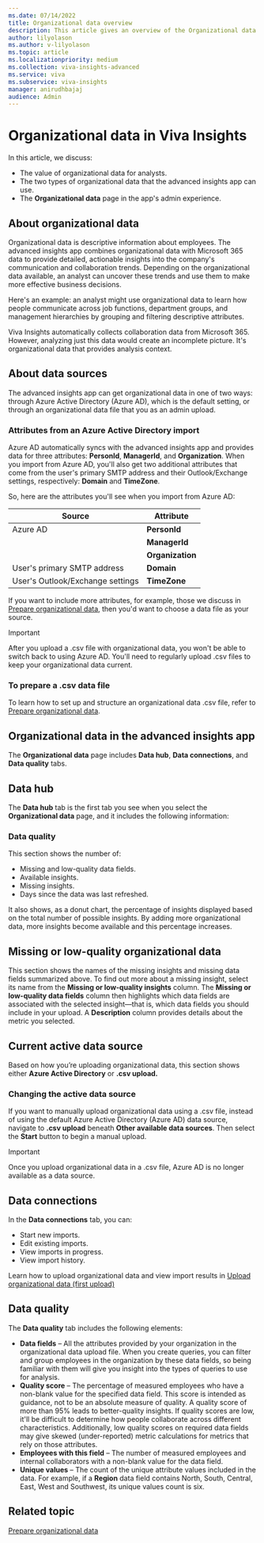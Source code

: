 ```yaml
---
ms.date: 07/14/2022
title: Organizational data overview
description: This article gives an overview of the Organizational data page in the Microsoft Viva Insights advanced insights app. 
author: lilyolason
ms.author: v-lilyolason
ms.topic: article
ms.localizationpriority: medium
ms.collection: viva-insights-advanced
ms.service: viva 
ms.subservice: viva-insights
manager: anirudhbajaj
audience: Admin
---
```


# Organizational data in Viva Insights

In this article, we discuss:

* The value of organizational data for analysts.
* The two types of organizational data that the advanced insights app can use.
* The **Organizational data** page in the app's admin experience.

## About organizational data

Organizational data is descriptive information about employees. The advanced insights app combines organizational data with Microsoft 365 data to provide detailed, actionable insights into the company's communication and collaboration trends. Depending on the organizational data available, an analyst can uncover these trends and use them to make more effective business decisions.

Here's an example: an analyst might use organizational data to learn how people communicate across job functions, department groups, and management hierarchies by grouping and filtering descriptive attributes.

Viva Insights automatically collects collaboration data from Microsoft 365. However, analyzing just this data would create an incomplete picture. It's organizational data that provides analysis context.

## About data sources

The advanced insights app can get organizational data in one of two ways: through Azure Active Directory (Azure AD), which is the default setting, or through an organizational data file that you as an admin upload. 

### Attributes from an Azure Active Directory import

Azure AD automatically syncs with the advanced insights app and provides data for three attributes: **PersonId**, **ManagerId**, and **Organization**. When you import from Azure AD, you'll also get two additional attributes that come from the user's primary SMTP address and their Outlook/Exchange settings, respectively: **Domain** and **TimeZone**.

So, here are the attributes you'll see when you import from Azure AD:

|Source|Attribute|
|---------|------|
|Azure AD |**PersonId**|
||**ManagerId**
||**Organization**|
|User's primary SMTP address|**Domain**| 
|User's Outlook/Exchange settings|**TimeZone**



If you want to include more attributes, for example, those we discuss in [Prepare organizational data](prepare-org-data.md#attribute-reference), then you'd want to choose a data file as your source.

>[!Important]
> After you upload a .csv file with organizational data, you won't be able to switch back to using Azure AD. You'll need to regularly upload .csv files to keep your organizational data current.

### To prepare a .csv data file

To learn how to set up and structure an organizational data .csv file, refer to [Prepare organizational data](prepare-org-data.md).

## Organizational data in the advanced insights app

The **Organizational data** page includes **Data hub**, **Data connections**, and **Data quality** tabs.

## Data hub

The **Data hub** tab is the first tab you see when you select the **Organizational data** page, and it includes the following information:

### Data quality

This section shows the number of:

* Missing and low-quality data fields.
* Available insights.
* Missing insights.
* Days since the data was last refreshed.

It also shows, as a donut chart, the percentage of insights displayed based on the total number of possible insights. By adding more organizational data, more insights become available and this percentage increases.

## Missing or low-quality organizational data

This section shows the names of the missing insights and missing data fields summarized above. To find out more about a missing insight, select its name from the **Missing or low-quality insights** column. The **Missing or low-quality data fields** column then highlights which data fields are associated with the selected insight—that is, which data fields you should include in your upload. A **Description** column provides details about the metric you selected. 
 
## Current active data source

Based on how you’re uploading organizational data, this section shows either **Azure Active Directory** or **.csv upload.**

### Changing the active data source

If you want to manually upload organizational data using a .csv file, instead of using the default Azure Active Directory (Azure AD) data source, navigate to **.csv upload** beneath **Other available data sources**. Then select the **Start** button to begin a manual upload.

>[!Important]
>Once you upload organizational data in a .csv file, Azure AD is no longer available as a data source.

## Data connections

In the **Data connections** tab, you can:

* Start new imports.
* Edit existing imports.
* View imports in progress.
* View import history.

Learn how to upload organizational data and view import results in [Upload organizational data (first upload)](./upload-org-data-first.md)

## Data quality

The **Data quality** tab includes the following elements:

* **Data fields** – All the attributes provided by your organization in the organizational data upload file. When you create queries, you can filter and group employees in the organization by these data fields, so being familiar with them will give you insight into the types of queries to use for analysis.
* **Quality score** – The percentage of measured employees who have a non-blank value for the specified data field. This score is intended as guidance, not to be an absolute measure of quality. A quality score of more than 95% leads to better-quality insights. If quality scores are low, it'll be difficult to determine how people collaborate across different characteristics. Additionally, low quality scores on required data fields may give skewed (under-reported) metric calculations for metrics that rely on those attributes.
* **Employees with this field** – The number of measured employees and internal collaborators with a non-blank value for the data field.
* **Unique values** – The count of the unique attribute values included in the data. For example, if a **Region** data field contains North, South, Central, East, West and Southwest, its unique values count is six.

## Related topic

[Prepare organizational data](prepare-org-data.md)
